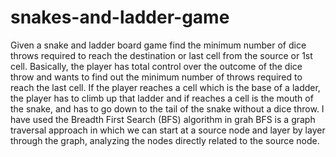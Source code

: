 # snakes-and-ladder-game
Given a snake and ladder board game
find the minimum number of dice throws required to reach the destination or last cell from the source or 1st cell.
Basically, the player has total control over the outcome of the dice throw and wants to find out the minimum number of throws required to reach the last cell.
If the player reaches a cell which is the base of a ladder, the player has to climb up that ladder and if reaches a cell is the mouth of the snake, and has to go down to the tail of the snake without a dice throw.
I have used the Breadth First Search (BFS) algorithm in grah BFS is a graph traversal approach in which we can start at a source node and layer by layer through the graph, analyzing the nodes directly related to the source node.
